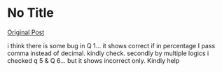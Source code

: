 # No Title

[Original Post](https://discourse.onlinedegree.iitm.ac.in/t/166576/39)

<p>i think there is some bug in Q 1… it shows correct if in percentage I pass comma instead of decimal. kindly check. secondly by multiple logics i checked q 5 &amp; Q 6… but it shows incorrect only. Kindly help</p>